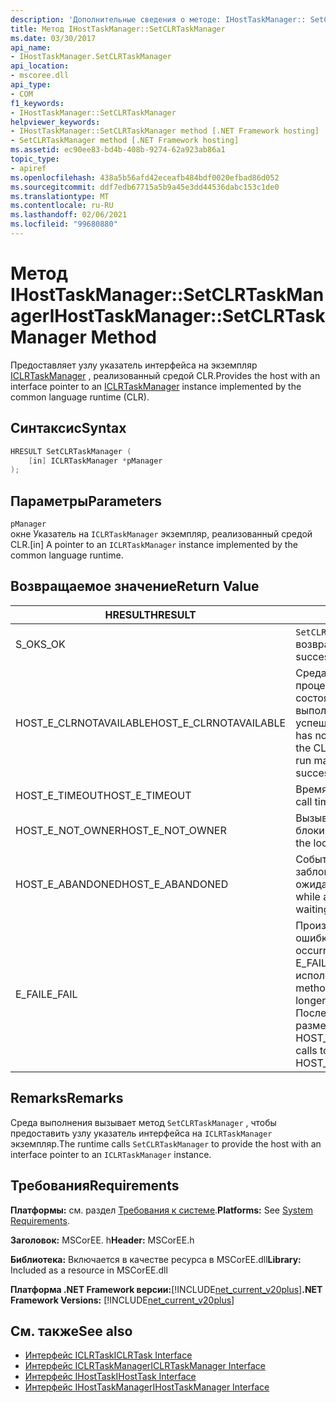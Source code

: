 ```yaml
---
description: 'Дополнительные сведения о методе: IHostTaskManager:: SetCLRTaskManager'
title: Метод IHostTaskManager::SetCLRTaskManager
ms.date: 03/30/2017
api_name:
- IHostTaskManager.SetCLRTaskManager
api_location:
- mscoree.dll
api_type:
- COM
f1_keywords:
- IHostTaskManager::SetCLRTaskManager
helpviewer_keywords:
- IHostTaskManager::SetCLRTaskManager method [.NET Framework hosting]
- SetCLRTaskManager method [.NET Framework hosting]
ms.assetid: ec90ee83-bd4b-408b-9274-62a923ab86a1
topic_type:
- apiref
ms.openlocfilehash: 438a5b56afd42eceafb484bdf0020efbad86d052
ms.sourcegitcommit: ddf7edb67715a5b9a45e3dd44536dabc153c1de0
ms.translationtype: MT
ms.contentlocale: ru-RU
ms.lasthandoff: 02/06/2021
ms.locfileid: "99680880"
---
```

# <a name="ihosttaskmanagersetclrtaskmanager-method"></a><span data-ttu-id="065ad-103">Метод IHostTaskManager::SetCLRTaskManager</span><span class="sxs-lookup"><span data-stu-id="065ad-103">IHostTaskManager::SetCLRTaskManager Method</span></span>

<span data-ttu-id="065ad-104">Предоставляет узлу указатель интерфейса на экземпляр [ICLRTaskManager](iclrtaskmanager-interface.md) , реализованный средой CLR.</span><span class="sxs-lookup"><span data-stu-id="065ad-104">Provides the host with an interface pointer to an [ICLRTaskManager](iclrtaskmanager-interface.md) instance implemented by the common language runtime (CLR).</span></span>  
  
## <a name="syntax"></a><span data-ttu-id="065ad-105">Синтаксис</span><span class="sxs-lookup"><span data-stu-id="065ad-105">Syntax</span></span>  
  
```cpp  
HRESULT SetCLRTaskManager (  
    [in] ICLRTaskManager *pManager  
);  
```  
  
## <a name="parameters"></a><span data-ttu-id="065ad-106">Параметры</span><span class="sxs-lookup"><span data-stu-id="065ad-106">Parameters</span></span>  

 `pManager`  
 <span data-ttu-id="065ad-107">окне Указатель на `ICLRTaskManager` экземпляр, реализованный средой CLR.</span><span class="sxs-lookup"><span data-stu-id="065ad-107">[in] A pointer to an `ICLRTaskManager` instance implemented by the common language runtime.</span></span>  
  
## <a name="return-value"></a><span data-ttu-id="065ad-108">Возвращаемое значение</span><span class="sxs-lookup"><span data-stu-id="065ad-108">Return Value</span></span>  
  
|<span data-ttu-id="065ad-109">HRESULT</span><span class="sxs-lookup"><span data-stu-id="065ad-109">HRESULT</span></span>|<span data-ttu-id="065ad-110">Описание:</span><span class="sxs-lookup"><span data-stu-id="065ad-110">Description</span></span>|  
|-------------|-----------------|  
|<span data-ttu-id="065ad-111">S_OK</span><span class="sxs-lookup"><span data-stu-id="065ad-111">S_OK</span></span>|<span data-ttu-id="065ad-112">`SetCLRTaskManager` успешно возвращено.</span><span class="sxs-lookup"><span data-stu-id="065ad-112">`SetCLRTaskManager` returned successfully.</span></span>|  
|<span data-ttu-id="065ad-113">HOST_E_CLRNOTAVAILABLE</span><span class="sxs-lookup"><span data-stu-id="065ad-113">HOST_E_CLRNOTAVAILABLE</span></span>|<span data-ttu-id="065ad-114">Среда CLR не была загружена в процесс, или среда CLR находится в состоянии, в котором она не может выполнить управляемый код или успешно обработать вызов.</span><span class="sxs-lookup"><span data-stu-id="065ad-114">The CLR has not been loaded into a process, or the CLR is in a state in which it cannot run managed code or process the call successfully.</span></span>|  
|<span data-ttu-id="065ad-115">HOST_E_TIMEOUT</span><span class="sxs-lookup"><span data-stu-id="065ad-115">HOST_E_TIMEOUT</span></span>|<span data-ttu-id="065ad-116">Время ожидания вызова истекло.</span><span class="sxs-lookup"><span data-stu-id="065ad-116">The call timed out.</span></span>|  
|<span data-ttu-id="065ad-117">HOST_E_NOT_OWNER</span><span class="sxs-lookup"><span data-stu-id="065ad-117">HOST_E_NOT_OWNER</span></span>|<span data-ttu-id="065ad-118">Вызывающий объект не владеет блокировкой.</span><span class="sxs-lookup"><span data-stu-id="065ad-118">The caller does not own the lock.</span></span>|  
|<span data-ttu-id="065ad-119">HOST_E_ABANDONED</span><span class="sxs-lookup"><span data-stu-id="065ad-119">HOST_E_ABANDONED</span></span>|<span data-ttu-id="065ad-120">Событие было отменено, пока заблокированный поток или волокно ожидают его.</span><span class="sxs-lookup"><span data-stu-id="065ad-120">An event was canceled while a blocked thread or fiber was waiting on it.</span></span>|  
|<span data-ttu-id="065ad-121">E_FAIL</span><span class="sxs-lookup"><span data-stu-id="065ad-121">E_FAIL</span></span>|<span data-ttu-id="065ad-122">Произошла неизвестная фатальная ошибка.</span><span class="sxs-lookup"><span data-stu-id="065ad-122">An unknown catastrophic failure occurred.</span></span> <span data-ttu-id="065ad-123">Когда метод возвращает E_FAIL, среда CLR больше не может использоваться в процессе.</span><span class="sxs-lookup"><span data-stu-id="065ad-123">When a method returns E_FAIL, the CLR is no longer usable within the process.</span></span> <span data-ttu-id="065ad-124">Последующие вызовы методов размещения возвращают HOST_E_CLRNOTAVAILABLE.</span><span class="sxs-lookup"><span data-stu-id="065ad-124">Subsequent calls to hosting methods return HOST_E_CLRNOTAVAILABLE.</span></span>|  
  
## <a name="remarks"></a><span data-ttu-id="065ad-125">Remarks</span><span class="sxs-lookup"><span data-stu-id="065ad-125">Remarks</span></span>  

 <span data-ttu-id="065ad-126">Среда выполнения вызывает метод `SetCLRTaskManager` , чтобы предоставить узлу указатель интерфейса на `ICLRTaskManager` экземпляр.</span><span class="sxs-lookup"><span data-stu-id="065ad-126">The runtime calls `SetCLRTaskManager` to provide the host with an interface pointer to an `ICLRTaskManager` instance.</span></span>  
  
## <a name="requirements"></a><span data-ttu-id="065ad-127">Требования</span><span class="sxs-lookup"><span data-stu-id="065ad-127">Requirements</span></span>  

 <span data-ttu-id="065ad-128">**Платформы:** см. раздел [Требования к системе](../../get-started/system-requirements.md).</span><span class="sxs-lookup"><span data-stu-id="065ad-128">**Platforms:** See [System Requirements](../../get-started/system-requirements.md).</span></span>  
  
 <span data-ttu-id="065ad-129">**Заголовок:** MSCorEE. h</span><span class="sxs-lookup"><span data-stu-id="065ad-129">**Header:** MSCorEE.h</span></span>  
  
 <span data-ttu-id="065ad-130">**Библиотека:** Включается в качестве ресурса в MSCorEE.dll</span><span class="sxs-lookup"><span data-stu-id="065ad-130">**Library:** Included as a resource in MSCorEE.dll</span></span>  
  
 <span data-ttu-id="065ad-131">**Платформа .NET Framework версии:**[!INCLUDE[net_current_v20plus](../../../../includes/net-current-v20plus-md.md)]</span><span class="sxs-lookup"><span data-stu-id="065ad-131">**.NET Framework Versions:** [!INCLUDE[net_current_v20plus](../../../../includes/net-current-v20plus-md.md)]</span></span>  
  
## <a name="see-also"></a><span data-ttu-id="065ad-132">См. также</span><span class="sxs-lookup"><span data-stu-id="065ad-132">See also</span></span>

- [<span data-ttu-id="065ad-133">Интерфейс ICLRTask</span><span class="sxs-lookup"><span data-stu-id="065ad-133">ICLRTask Interface</span></span>](iclrtask-interface.md)
- [<span data-ttu-id="065ad-134">Интерфейс ICLRTaskManager</span><span class="sxs-lookup"><span data-stu-id="065ad-134">ICLRTaskManager Interface</span></span>](iclrtaskmanager-interface.md)
- [<span data-ttu-id="065ad-135">Интерфейс IHostTask</span><span class="sxs-lookup"><span data-stu-id="065ad-135">IHostTask Interface</span></span>](ihosttask-interface.md)
- [<span data-ttu-id="065ad-136">Интерфейс IHostTaskManager</span><span class="sxs-lookup"><span data-stu-id="065ad-136">IHostTaskManager Interface</span></span>](ihosttaskmanager-interface.md)
